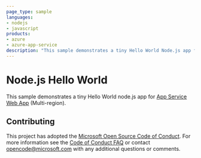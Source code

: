 ```yaml
---
page_type: sample
languages:
- nodejs
- javascript
products:
- azure
- azure-app-service
description: "This sample demonstrates a tiny Hello World Node.js app for Azure App Service(Multi-region)."
---
```


# Node.js Hello World

This sample demonstrates a tiny Hello World node.js app for [App Service Web App](https://docs.microsoft.com/azure/app-service-web) (Multi-region).

## Contributing

This project has adopted the [Microsoft Open Source Code of Conduct](https://opensource.microsoft.com/codeofconduct/). For more information see the [Code of Conduct FAQ](https://opensource.microsoft.com/codeofconduct/faq/) or contact [opencode@microsoft.com](mailto:opencode@microsoft.com) with any additional questions or comments.

